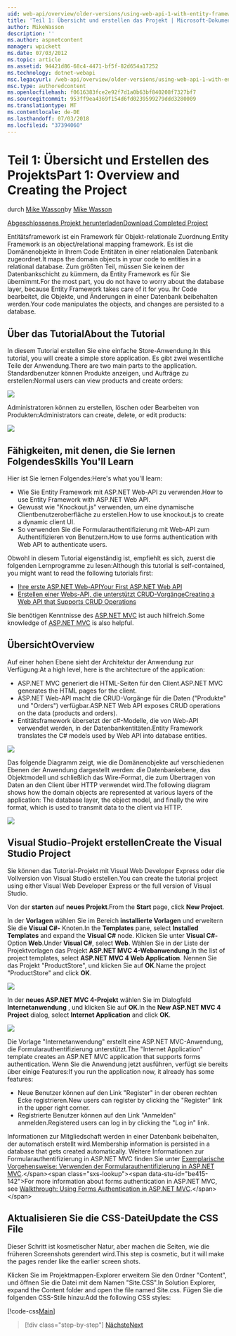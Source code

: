 ```yaml
---
uid: web-api/overview/older-versions/using-web-api-1-with-entity-framework-5/using-web-api-with-entity-framework-part-1
title: 'Teil 1: Übersicht und erstellen das Projekt | Microsoft-Dokumentation'
author: MikeWasson
description: ''
ms.author: aspnetcontent
manager: wpickett
ms.date: 07/03/2012
ms.topic: article
ms.assetid: 94421d86-68c4-4471-bf5f-82d654a17252
ms.technology: dotnet-webapi
msc.legacyurl: /web-api/overview/older-versions/using-web-api-1-with-entity-framework-5/using-web-api-with-entity-framework-part-1
msc.type: authoredcontent
ms.openlocfilehash: f0616383fce2e92f7d1a0b63bf840208f7327bf7
ms.sourcegitcommit: 953ff9ea4369f154d6fd0239599279ddd3280009
ms.translationtype: MT
ms.contentlocale: de-DE
ms.lasthandoff: 07/03/2018
ms.locfileid: "37394060"
---
```

<a name="part-1-overview-and-creating-the-project"></a><span data-ttu-id="be415-102">Teil 1: Übersicht und Erstellen des Projekts</span><span class="sxs-lookup"><span data-stu-id="be415-102">Part 1: Overview and Creating the Project</span></span>
====================
<span data-ttu-id="be415-103">durch [Mike Wasson](https://github.com/MikeWasson)</span><span class="sxs-lookup"><span data-stu-id="be415-103">by [Mike Wasson](https://github.com/MikeWasson)</span></span>

[<span data-ttu-id="be415-104">Abgeschlossenes Projekt herunterladen</span><span class="sxs-lookup"><span data-stu-id="be415-104">Download Completed Project</span></span>](http://code.msdn.microsoft.com/ASP-NET-Web-API-with-afa30545)

<span data-ttu-id="be415-105">Entitätsframework ist ein Framework für Objekt-relationale Zuordnung.</span><span class="sxs-lookup"><span data-stu-id="be415-105">Entity Framework is an object/relational mapping framework.</span></span> <span data-ttu-id="be415-106">Es ist die Domänenobjekte in Ihrem Code Entitäten in einer relationalen Datenbank zugeordnet.</span><span class="sxs-lookup"><span data-stu-id="be415-106">It maps the domain objects in your code to entities in a relational database.</span></span> <span data-ttu-id="be415-107">Zum größten Teil, müssen Sie keinen der Datenbankschicht zu kümmern, da Entity Framework es für Sie übernimmt.</span><span class="sxs-lookup"><span data-stu-id="be415-107">For the most part, you do not have to worry about the database layer, because Entity Framework takes care of it for you.</span></span> <span data-ttu-id="be415-108">Ihr Code bearbeitet, die Objekte, und Änderungen in einer Datenbank beibehalten werden.</span><span class="sxs-lookup"><span data-stu-id="be415-108">Your code manipulates the objects, and changes are persisted to a database.</span></span>

## <a name="about-the-tutorial"></a><span data-ttu-id="be415-109">Über das Tutorial</span><span class="sxs-lookup"><span data-stu-id="be415-109">About the Tutorial</span></span>

<span data-ttu-id="be415-110">In diesem Tutorial erstellen Sie eine einfache Store-Anwendung.</span><span class="sxs-lookup"><span data-stu-id="be415-110">In this tutorial, you will create a simple store application.</span></span> <span data-ttu-id="be415-111">Es gibt zwei wesentliche Teile der Anwendung.</span><span class="sxs-lookup"><span data-stu-id="be415-111">There are two main parts to the application.</span></span> <span data-ttu-id="be415-112">Standardbenutzer können Produkte anzeigen, und Aufträge zu erstellen:</span><span class="sxs-lookup"><span data-stu-id="be415-112">Normal users can view products and create orders:</span></span>

![](using-web-api-with-entity-framework-part-1/_static/image1.png)

<span data-ttu-id="be415-113">Administratoren können zu erstellen, löschen oder Bearbeiten von Produkten:</span><span class="sxs-lookup"><span data-stu-id="be415-113">Administrators can create, delete, or edit products:</span></span>

![](using-web-api-with-entity-framework-part-1/_static/image2.png)

## <a name="skills-youll-learn"></a><span data-ttu-id="be415-114">Fähigkeiten, mit denen, die Sie lernen Folgendes</span><span class="sxs-lookup"><span data-stu-id="be415-114">Skills You'll Learn</span></span>

<span data-ttu-id="be415-115">Hier ist Sie lernen Folgendes:</span><span class="sxs-lookup"><span data-stu-id="be415-115">Here's what you'll learn:</span></span>

- <span data-ttu-id="be415-116">Wie Sie Entity Framework mit ASP.NET Web-API zu verwenden.</span><span class="sxs-lookup"><span data-stu-id="be415-116">How to use Entity Framework with ASP.NET Web API.</span></span>
- <span data-ttu-id="be415-117">Gewusst wie "Knockout.js" verwenden, um eine dynamische Clientbenutzeroberfläche zu erstellen.</span><span class="sxs-lookup"><span data-stu-id="be415-117">How to use knockout.js to create a dynamic client UI.</span></span>
- <span data-ttu-id="be415-118">So verwenden Sie die Formularauthentifizierung mit Web-API zum Authentifizieren von Benutzern.</span><span class="sxs-lookup"><span data-stu-id="be415-118">How to use forms authentication with Web API to authenticate users.</span></span>

<span data-ttu-id="be415-119">Obwohl in diesem Tutorial eigenständig ist, empfiehlt es sich, zuerst die folgenden Lernprogramme zu lesen:</span><span class="sxs-lookup"><span data-stu-id="be415-119">Although this tutorial is self-contained, you might want to read the following tutorials first:</span></span>

- [<span data-ttu-id="be415-120">Ihre erste ASP.NET Web-API</span><span class="sxs-lookup"><span data-stu-id="be415-120">Your First ASP.NET Web API</span></span>](../../getting-started-with-aspnet-web-api/tutorial-your-first-web-api.md)
- [<span data-ttu-id="be415-121">Erstellen einer Webs-API, die unterstützt CRUD-Vorgänge</span><span class="sxs-lookup"><span data-stu-id="be415-121">Creating a Web API that Supports CRUD Operations</span></span>](../creating-a-web-api-that-supports-crud-operations.md)

<span data-ttu-id="be415-122">Sie benötigen Kenntnisse des [ASP.NET MVC](../../../../mvc/index.md) ist auch hilfreich.</span><span class="sxs-lookup"><span data-stu-id="be415-122">Some knowledge of [ASP.NET MVC](../../../../mvc/index.md) is also helpful.</span></span>

## <a name="overview"></a><span data-ttu-id="be415-123">Übersicht</span><span class="sxs-lookup"><span data-stu-id="be415-123">Overview</span></span>

<span data-ttu-id="be415-124">Auf einer hohen Ebene sieht der Architektur der Anwendung zur Verfügung:</span><span class="sxs-lookup"><span data-stu-id="be415-124">At a high level, here is the architecture of the application:</span></span>

- <span data-ttu-id="be415-125">ASP.NET MVC generiert die HTML-Seiten für den Client.</span><span class="sxs-lookup"><span data-stu-id="be415-125">ASP.NET MVC generates the HTML pages for the client.</span></span>
- <span data-ttu-id="be415-126">ASP.NET Web-API macht die CRUD-Vorgänge für die Daten ("Produkte" und "Orders") verfügbar.</span><span class="sxs-lookup"><span data-stu-id="be415-126">ASP.NET Web API exposes CRUD operations on the data (products and orders).</span></span>
- <span data-ttu-id="be415-127">Entitätsframework übersetzt der c#-Modelle, die von Web-API verwendet werden, in der Datenbankentitäten.</span><span class="sxs-lookup"><span data-stu-id="be415-127">Entity Framework translates the C# models used by Web API into database entities.</span></span>

![](using-web-api-with-entity-framework-part-1/_static/image3.png)

<span data-ttu-id="be415-128">Das folgende Diagramm zeigt, wie die Domänenobjekte auf verschiedenen Ebenen der Anwendung dargestellt werden: die Datenbankebene, das Objektmodell und schließlich das Wire-Format, die zum Übertragen von Daten an den Client über HTTP verwendet wird.</span><span class="sxs-lookup"><span data-stu-id="be415-128">The following diagram shows how the domain objects are represented at various layers of the application: The database layer, the object model, and finally the wire format, which is used to transmit data to the client via HTTP.</span></span>

![](using-web-api-with-entity-framework-part-1/_static/image4.png)

## <a name="create-the-visual-studio-project"></a><span data-ttu-id="be415-129">Visual Studio-Projekt erstellen</span><span class="sxs-lookup"><span data-stu-id="be415-129">Create the Visual Studio Project</span></span>

<span data-ttu-id="be415-130">Sie können das Tutorial-Projekt mit Visual Web Developer Express oder die Vollversion von Visual Studio erstellen.</span><span class="sxs-lookup"><span data-stu-id="be415-130">You can create the tutorial project using either Visual Web Developer Express or the full version of Visual Studio.</span></span>

<span data-ttu-id="be415-131">Von der **starten** auf **neues Projekt**.</span><span class="sxs-lookup"><span data-stu-id="be415-131">From the **Start** page, click **New Project**.</span></span>

<span data-ttu-id="be415-132">In der **Vorlagen** wählen Sie im Bereich **installierte Vorlagen** und erweitern Sie die **Visual C#-** Knoten.</span><span class="sxs-lookup"><span data-stu-id="be415-132">In the **Templates** pane, select **Installed Templates** and expand the **Visual C#** node.</span></span> <span data-ttu-id="be415-133">Klicken Sie unter **Visual C#-** Option **Web**.</span><span class="sxs-lookup"><span data-stu-id="be415-133">Under **Visual C#**, select **Web**.</span></span> <span data-ttu-id="be415-134">Wählen Sie in der Liste der Projektvorlagen das Projekt **ASP.NET MVC 4-Webanwendung**.</span><span class="sxs-lookup"><span data-stu-id="be415-134">In the list of project templates, select **ASP.NET MVC 4 Web Application**.</span></span> <span data-ttu-id="be415-135">Nennen Sie das Projekt "ProductStore", und klicken Sie auf **OK**.</span><span class="sxs-lookup"><span data-stu-id="be415-135">Name the project "ProductStore" and click **OK**.</span></span>

![](using-web-api-with-entity-framework-part-1/_static/image5.png)

<span data-ttu-id="be415-136">In der **neues ASP.NET MVC 4-Projekt** wählen Sie im Dialogfeld **Internetanwendung** , und klicken Sie auf **OK**.</span><span class="sxs-lookup"><span data-stu-id="be415-136">In the **New ASP.NET MVC 4 Project** dialog, select **Internet Application** and click **OK**.</span></span>

![](using-web-api-with-entity-framework-part-1/_static/image6.png)

<span data-ttu-id="be415-137">Die Vorlage "Internetanwendung" erstellt eine ASP.NET MVC-Anwendung, die Formularauthentifizierung unterstützt.</span><span class="sxs-lookup"><span data-stu-id="be415-137">The "Internet Application" template creates an ASP.NET MVC application that supports forms authentication.</span></span> <span data-ttu-id="be415-138">Wenn Sie die Anwendung jetzt ausführen, verfügt sie bereits über einige Features:</span><span class="sxs-lookup"><span data-stu-id="be415-138">If you run the application now, it already has some features:</span></span>

- <span data-ttu-id="be415-139">Neue Benutzer können auf den Link "Register" in der oberen rechten Ecke registrieren.</span><span class="sxs-lookup"><span data-stu-id="be415-139">New users can register by clicking the "Register" link in the upper right corner.</span></span>
- <span data-ttu-id="be415-140">Registrierte Benutzer können auf den Link "Anmelden" anmelden.</span><span class="sxs-lookup"><span data-stu-id="be415-140">Registered users can log in by clicking the "Log in" link.</span></span>

<span data-ttu-id="be415-141">Informationen zur Mitgliedschaft werden in einer Datenbank beibehalten, der automatisch erstellt wird.</span><span class="sxs-lookup"><span data-stu-id="be415-141">Membership information is persisted in a database that gets created automatically.</span></span> <span data-ttu-id="be415-142">Weitere Informationen zur Formularauthentifizierung in ASP.NET MVC finden Sie unter [Exemplarische Vorgehensweise: Verwenden der Formularauthentifizierung in ASP.NET MVC](https://msdn.microsoft.com/library/ff398049(VS.98).aspx).</span><span class="sxs-lookup"><span data-stu-id="be415-142">For more information about forms authentication in ASP.NET MVC, see [Walkthrough: Using Forms Authentication in ASP.NET MVC](https://msdn.microsoft.com/library/ff398049(VS.98).aspx).</span></span>

## <a name="update-the-css-file"></a><span data-ttu-id="be415-143">Aktualisieren Sie die CSS-Datei</span><span class="sxs-lookup"><span data-stu-id="be415-143">Update the CSS File</span></span>

<span data-ttu-id="be415-144">Dieser Schritt ist kosmetischer Natur, aber machen die Seiten, wie die früheren Screenshots gerendert wird.</span><span class="sxs-lookup"><span data-stu-id="be415-144">This step is cosmetic, but it will make the pages render like the earlier screen shots.</span></span>

<span data-ttu-id="be415-145">Klicken Sie im Projektmappen-Explorer erweitern Sie den Ordner "Content", und öffnen Sie die Datei mit dem Namen "Site.CSS".</span><span class="sxs-lookup"><span data-stu-id="be415-145">In Solution Explorer, expand the Content folder and open the file named Site.css.</span></span> <span data-ttu-id="be415-146">Fügen Sie die folgenden CSS-Stile hinzu:</span><span class="sxs-lookup"><span data-stu-id="be415-146">Add the following CSS styles:</span></span>

[!code-css[Main](using-web-api-with-entity-framework-part-1/samples/sample1.css)]

> [!div class="step-by-step"]
> [<span data-ttu-id="be415-147">Nächste</span><span class="sxs-lookup"><span data-stu-id="be415-147">Next</span></span>](using-web-api-with-entity-framework-part-2.md)
